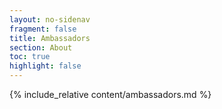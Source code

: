 ```yaml
---
layout: no-sidenav
fragment: false
title: Ambassadors
section: About
toc: true
highlight: false
---
```


{% include_relative content/ambassadors.md %}
